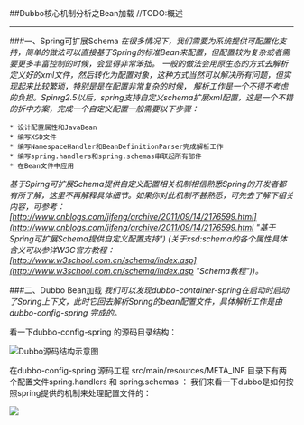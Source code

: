 ##Dubbo核心机制分析之Bean加载
//TODO:概述
***
###一、Spring可扩展Schema
*在很多情况下，我们需要为系统提供可配置化支持，简单的做法可以直接基于Spring的标准Bean来配置，但配置较为复杂或者需要更多丰富控制的时候，会显得非常笨拙。
一般的做法会用原生态的方式去解析定义好的xml文件，然后转化为配置对象，这种方式当然可以解决所有问题，但实现起来比较繁琐，特别是是在配置非常复杂的时候，
解析工作是一个不得不考虑的负担。Spinrg2.5以后，spring支持自定义schema扩展xml配置，这是一个不错的折中方案，完成一个自定义配置一般需要以下步骤：*

	* 设计配置属性和JavaBean 
	* 编写XSD文件 
	* 编写NamespaceHandler和BeanDefinitionParser完成解析工作 
	* 编写spring.handlers和spring.schemas串联起所有部件 
	* 在Bean文件中应用 
*基于Spirng可扩展Schema提供自定义配置相关机制相信熟悉Spring的开发者都有所了解，这里不再解释具体细节。如果你对此机制不甚熟悉，可先去了解下相关内容，可参考：[http://www.cnblogs.com/jifeng/archive/2011/09/14/2176599.html](http://www.cnblogs.com/jifeng/archive/2011/09/14/2176599.html "基于Spring可扩展Schema提供自定义配置支持") (关于xsd:schema的各个属性具体含义可以参详W3C官方教程：[http://www.w3school.com.cn/schema/index.asp](http://www.w3school.com.cn/schema/index.asp "Schema教程"))。*


###二、Dubbo Bean加载
*我们可以发现dubbo-container-spring在启动时启动了Spring上下文，此时它回去解析Spring的bean配置文件，具体解析工作是由dubbo-config-spring 完成的。*

看一下dubbo-config-spring 的源码目录结构：

![Dubbo源码结构示意图](http://i.imgur.com/RfPHvgV.png) 
 
在dubbo-config-spring 源码工程 src/main/resources/META_INF 目录下有两个配置文件spring.handlers 和 spring.schemas ：
我们来看一下dubbo是如何按照spring提供的机制来处理配置文件的：
 
![](http://i.imgur.com/tdx5ZqH.png)